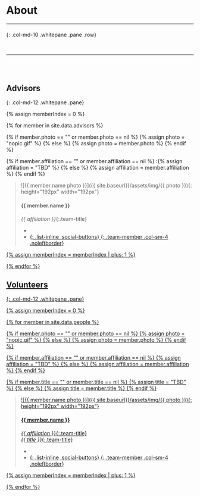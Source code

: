 

# About

<span class='row' markdown="1">

<hr class="page_divider col-md-12 row">

<span class='row' markdown="1">


<span class='row' markdown="1">
<div class='col-md-1'></div>

#### <FNC Blurb>
{: .col-md-10 .whitepane .pane .row}

<span class='row' markdown="1">


<br/>

<hr class="page_divider col-md-12 row">

<br/>
<br/>

## Advisors
{: .col-md-12 .whitepane .pane}
<br/>

{% assign memberIndex = 0 %}

{% for member in site.data.advisors %}

{% if member.photo == "" or member.photo == nil %}
{% assign photo = "nopic.gif" %}
{% else %}
{% assign photo = member.photo %}
{% endif %}

{% if member.affiliation == "" or member.affiliation == nil %}
:{% assign affiliation = "TBD" %}
{% else %}
{% assign affiliation = member.affiliation %}
{% endif %}

> ![{{ member.name photo }}]({{ site.baseurl}}/assets/img/{{ photo }}){: height="192px" width="192px"}
>
> #### {{ member.name }}
> *{{ affiliation }}*{:.team-title} <br/>
>
> - <a href="http://{{ member.homepage }}"><i class="fa fa-home"></i>
> - <a href="https://twitter.com/{{ member.twitter }}"><i class="fa fa-twitter"></i>
> {: .list-inline .social-buttons}
{: .team-member .col-sm-4 .noleftborder}

{% assign memberIndex = memberIndex | plus: 1 %}


{% endfor %}    


## Volunteers
{: .col-md-12 .whitepane .pane}
<br/>

{% assign memberIndex = 0 %}

{% for member in site.data.people %}

{% if member.photo == "" or member.photo == nil %}
{% assign photo = "nopic.gif" %}
{% else %}
{% assign photo = member.photo %}
{% endif %}

{% if member.affiliation == "" or member.affiliation == nil %}
{% assign affiliation = "TBD" %}
{% else %}
{% assign affiliation = member.affiliation %}
{% endif %}

{% if member.title == "" or member.title == nil %}
{% assign title = "TBD" %}
{% else %}
{% assign title = member.title %}
{% endif %}


> ![{{ member.name photo }}]({{ site.baseurl}}/assets/img/{{ photo }}){: height="192px" width="192px"}
>
> #### {{ member.name }}
> *{{ affiliation }}*{:.team-title} <br/>
> *{{ title }}*{:.team-title}
>
> - <a href="http://{{ member.homepage }}"><i class="fa fa-home"></i>
> - <a href="https://twitter.com/{{ member.twitter }}"><i class="fa fa-twitter"></i>
> {: .list-inline .social-buttons}
{: .team-member .col-sm-4 .noleftborder}

{% assign memberIndex = memberIndex | plus: 1 %}


{% endfor %}